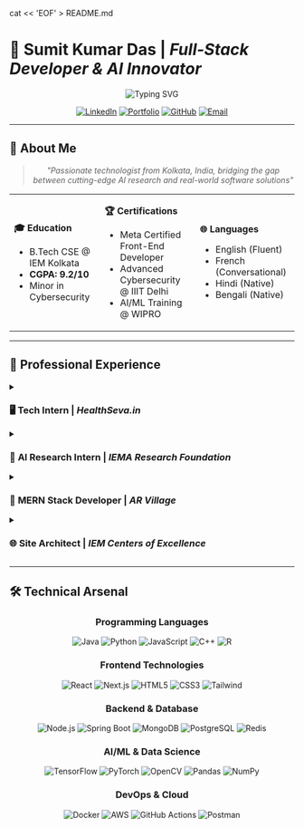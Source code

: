 cat << 'EOF' > README.md
# 🚀 **Sumit Kumar Das** | *Full-Stack Developer & AI Innovator*

<div align="center">

![Typing SVG](https://readme-typing-svg.herokuapp.com?font=Fira+Code&size=30&duration=3000&pause=1000&color=00D9FF&center=true&vCenter=true&width=600&lines=Full-Stack+Developer;AI+%26+ML+Engineer;Cybersecurity+Analyst;Open+Source+Contributor)

[![LinkedIn](https://img.shields.io/badge/LinkedIn-0077B5?style=for-the-badge&logo=linkedin&logoColor=white)](https://www.linkedin.com/in/sumitkumardas-ai/)
[![Portfolio](https://img.shields.io/badge/Portfolio-FF5722?style=for-the-badge&logo=google-chrome&logoColor=white)](https://mere-vie.vercel.app/)
[![GitHub](https://img.shields.io/badge/GitHub-100000?style=for-the-badge&logo=github&logoColor=white)](https://github.com/skdas20)
[![Email](https://img.shields.io/badge/Email-D14836?style=for-the-badge&logo=gmail&logoColor=white)](mailto:sumitkumardas.ai@gmail.com)

</div>

---

## 🎯 **About Me**

<div align="center">

> *"Passionate technologist from Kolkata, India, bridging the gap between cutting-edge AI research and real-world software solutions"*

</div>

<table>
<tr>
<td>

**🎓 Education**
- B.Tech CSE @ IEM Kolkata
- **CGPA: 9.2/10**
- Minor in Cybersecurity

</td>
<td>

**🏆 Certifications**
- Meta Certified Front-End Developer
- Advanced Cybersecurity @ IIIT Delhi
- AI/ML Training @ WIPRO

</td>
<td>

**🌐 Languages**
- English (Fluent)
- French (Conversational)
- Hindi (Native)
- Bengali (Native)

</td>
</tr>
</table>

---

## 💼 **Professional Experience**

<details>
<summary><h3>🖥️ <strong>Tech Intern</strong> | <em>HealthSeva.in</em></h3></summary>

🔹 Architecting full-stack healthcare solutions with React + Spring Boot  
🔹 Implementing secure patient data management systems  
🔹 Optimizing database performance for 10,000+ user queries/day  
🔹 Building responsive healthcare dashboards with real-time analytics  

**Key Achievements:**
- Reduced API response time by 40%
- Implemented HIPAA-compliant data security
- Built scalable microservices architecture

</details>

<details>
<summary><h3>🧠 <strong>AI Research Intern</strong> | <em>IEMA Research Foundation</em></h3></summary>

🔹 Developing UI-to-Code Generator using transformer models  
🔹 Building NLP-powered meeting summarizer with 92% accuracy  
🔹 Contributing to Gen AI & Healthcare research publications  
🔹 Implementing computer vision solutions for medical imaging  

**Key Achievements:**
- Published 2 research papers (under review)
- Achieved 94% accuracy in medical image classification
- Developed proprietary NLP algorithms

</details>

<details>
<summary><h3>🏡 <strong>MERN Stack Developer</strong> | <em>AR Village</em></h3></summary>

🔹 Designing scalable REST APIs serving 50+ concurrent users  
🔹 Building admin dashboards with real-time analytics  
🔹 Implementing microservices architecture for better scalability  
🔹 Optimizing MongoDB queries for improved performance  

**Key Achievements:**
- Increased system throughput by 60%
- Reduced server costs by 30% through optimization
- Built real-time notification system

</details>

<details>
<summary><h3>🌐 <strong>Site Architect</strong> | <em>IEM Centers of Excellence</em></h3></summary>

🔹 Led development of startup websites: Clinicado, Amaraa, DigilexAI  
🔹 Achieved 98% performance scores on Google PageSpeed Insights  
🔹 Implemented responsive designs with modern UI/UX principles  
🔹 Integrated advanced SEO optimization techniques  

**Key Achievements:**
- Delivered 5+ production-ready websites
- Achieved 100% mobile responsiveness
- Implemented advanced PWA features

</details>

---

## 🛠️ **Technical Arsenal**

<div align="center">

### **Programming Languages**
![Java](https://img.shields.io/badge/Java-ED8B00?style=for-the-badge&logo=openjdk&logoColor=white)
![Python](https://img.shields.io/badge/Python-3776AB?style=for-the-badge&logo=python&logoColor=white)
![JavaScript](https://img.shields.io/badge/JavaScript-F7DF1E?style=for-the-badge&logo=javascript&logoColor=black)
![C++](https://img.shields.io/badge/C%2B%2B-00599C?style=for-the-badge&logo=c%2B%2B&logoColor=white)
![R](https://img.shields.io/badge/R-276DC3?style=for-the-badge&logo=r&logoColor=white)
### **Frontend Technologies**
![React](https://img.shields.io/badge/React-20232A?style=for-the-badge&logo=react&logoColor=61DAFB)
![Next.js](https://img.shields.io/badge/Next.js-000000?style=for-the-badge&logo=nextdotjs&logoColor=white)
![HTML5](https://img.shields.io/badge/HTML5-E34F26?style=for-the-badge&logo=html5&logoColor=white)
![CSS3](https://img.shields.io/badge/CSS3-1572B6?style=for-the-badge&logo=css3&logoColor=white)
![Tailwind](https://img.shields.io/badge/Tailwind_CSS-38B2AC?style=for-the-badge&logo=tailwind-css&logoColor=white)

### **Backend & Database**
![Node.js](https://img.shields.io/badge/Node.js-43853D?style=for-the-badge&logo=node.js&logoColor=white)
![Spring Boot](https://img.shields.io/badge/Spring_Boot-6DB33F?style=for-the-badge&logo=spring-boot&logoColor=white)
![MongoDB](https://img.shields.io/badge/MongoDB-4EA94B?style=for-the-badge&logo=mongodb&logoColor=white)
![PostgreSQL](https://img.shields.io/badge/PostgreSQL-316192?style=for-the-badge&logo=postgresql&logoColor=white)
![Redis](https://img.shields.io/badge/Redis-DC382D?style=for-the-badge&logo=redis&logoColor=white)

### **AI/ML & Data Science**
![TensorFlow](https://img.shields.io/badge/TensorFlow-FF6F00?style=for-the-badge&logo=tensorflow&logoColor=white)
![PyTorch](https://img.shields.io/badge/PyTorch-EE4C2C?style=for-the-badge&logo=pytorch&logoColor=white)
![OpenCV](https://img.shields.io/badge/OpenCV-27338e?style=for-the-badge&logo=OpenCV&logoColor=white)
![Pandas](https://img.shields.io/badge/Pandas-2C2D72?style=for-the-badge&logo=pandas&logoColor=white)
![NumPy](https://img.shields.io/badge/Numpy-777BB4?style=for-the-badge&logo=numpy&logoColor=white)

### **DevOps & Cloud**
![Docker](https://img.shields.io/badge/Docker-2496ED?style=for-the-badge&logo=docker&logoColor=white)
![AWS](https://img.shields.io/badge/AWS-232F3E?style=for-the-badge&logo=amazon-aws&logoColor=white)
![GitHub Actions](https://img.shields.io/badge/GitHub_Actions-2088FF?style=for-the-badge&logo=github-actions&logoColor=white)
![Postman](https://img.shields.io/badge/Postman-FF6C37?style=for-the-badge&logo=postman&logoColor=white)

</div>

